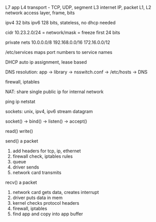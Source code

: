 ---
---
L7 app
L4 transport - TCP, UDP, segment
L3 internet IP, packet
L1, L2 network access layer, frame, bits

ipv4 32 bits
ipv6 128 bits, stateless, no dhcp needed

cidr 10.23.2.0/24 = network/mask = freeze first 24 bits

private nets
10.0.0.0/8
192.168.0.0/16
172.16.0.0/12

/etc/services maps port numbers to service names

DHCP auto ip assignment, lease based

DNS resolution: app → library → nsswitch.conf → /etc/hosts → DNS

firewall, iptables

NAT: share single public ip for internal network

ping
ip
netstat

sockets: unix, ipv4, ipv6
stream
datagram

socket() -> bind() -> listen() -> accept()

read()
write()

send() a packet
1. add headers for tcp, ip, ethernet
2. firewall check, iptables rules
3. queue
4. driver sends
5. network card transmits


recv() a packet
1. network card gets data, creates interrupt
2. driver puts data in mem
3. kernel checks protocol headers
4. firewall, iptables
5. find app and copy into app buffer
